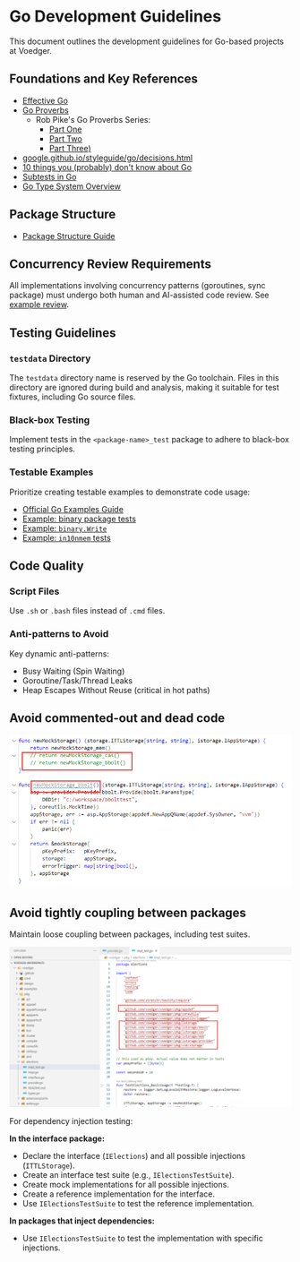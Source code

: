 # Go Development Guidelines

This document outlines the development guidelines for Go-based projects at Voedger.

## Foundations and Key References

- [Effective Go](https://go.dev/doc/effective_go)
- [Go Proverbs](https://go-proverbs.github.io/)
  - Rob Pike's Go Proverbs Series:
    - [Part One](https://golangprojectstructure.com/rob-pike-go-proverbs/)
    - [Part Two](https://golangprojectstructure.com/rob-pike-go-proverbs-2/)
    - [Part Three)](https://golangprojectstructure.com/rob-pike-go-proverbs-3/)
- [google.github.io/styleguide/go/decisions.html](https://google.github.io/styleguide/go/decisions.html)
- [10 things you (probably) don't know about Go](https://go.dev/talks/2012/10things.slide)
- [Subtests in Go](https://go.dev/blog/subtests)
- [Go Type System Overview](https://go101.org/article/type-system-overview.html)

## Package Structure

- [Package Structure Guide](https://github.com/voedger/kb/issues/45)

## Concurrency Review Requirements

All implementations involving concurrency patterns (goroutines, sync package) must undergo both human and AI-assisted code review. See [example review](https://github.com/voedger/kb/issues/57).

## Testing Guidelines

### `testdata` Directory

The `testdata` directory name is reserved by the Go toolchain. Files in this directory are ignored during build and analysis, making it suitable for test fixtures, including Go source files.

### Black-box Testing

Implement tests in the `<package-name>_test` package to adhere to black-box testing principles.

### Testable Examples

Prioritize creating testable examples to demonstrate code usage:

- [Official Go Examples Guide](https://go.dev/blog/examples)
- [Example: binary package tests](https://cs.opensource.google/go/go/+/refs/tags/go1.20.5:src/encoding/binary/example_test.go)
- [Example: `binary.Write`](https://pkg.go.dev/encoding/binary#example-Write)
- [Example: `in10nmem` tests](https://github.com/voedger/voedger/blob/15ef848eecdc1950a6eba71732991012d509be18/pkg/in10nmem/example_test.go#L21)

## Code Quality

### Script Files

Use `.sh` or `.bash` files instead of `.cmd` files.

### Anti-patterns to Avoid

Key dynamic anti-patterns:

- Busy Waiting (Spin Waiting)
- Goroutine/Task/Thread Leaks
- Heap Escapes Without Reuse (critical in hot paths)

## Avoid commented-out and dead code

<kbd>![Dead code example](images/deadcode.png)</kbd>

## Avoid tightly coupling between packages

Maintain loose coupling between packages, including test suites.

<kbd>![Coupling example](images/coupling.png)</kbd>

For dependency injection testing:

**In the interface package:**

- Declare the interface (`IElections`) and all possible injections (`ITTLStorage`).
- Create an interface test suite (e.g., `IElectionsTestSuite`).
- Create mock implementations for all possible injections.
- Create a reference implementation for the interface.
- Use `IElectionsTestSuite` to test the reference implementation.

**In packages that inject dependencies:**

- Use `IElectionsTestSuite` to test the implementation with specific injections.
